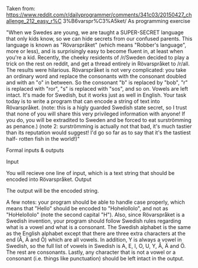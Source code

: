 Taken from: https://www.reddit.com/r/dailyprogrammer/comments/341c03/20150427_challenge_212_easy_r%C 3%B6varspr%C3%A5ket/
As programming  exercise

"When we Swedes are young, we are taught a SUPER-SECRET language that only kids
know, so we can hide secrets from our confused parents.  This language is known
as "Rövarspråket" (which means "Robber's language", more or less), and is
surprisingly easy to become fluent in,  at least when you're a kid. Recently,
the cheeky residents of /r/Sweden decided to play a trick on the rest on reddit,
and get a thread  entirely in Rövarspråket to /r/all. The results were
hilarious. Rövarspråket is not very complicated: you take an ordinary word and
replace the consonants with the consonant doubled and with an "o" in between. So
the consonant "b" is replaced by "bob", "r" is replaced  with "ror", "s" is
replaced with "sos", and so on. Vowels are left intact. It's made for Swedish,
but it works just as well in English.  Your task today is to write a program
that can encode a string of text into Rövarspråket. (note: this is a higly
guarded Swedish state  secret, so I trust that none of you will share this very
privileged information with anyone! If you do, you will be extradited to Sweden
and be forced to eat surströmming as penance.) (note 2: surströmming is actually
not that bad, it's much tastier than its reputation  would suggest! I'd go so
far as to say that it's the tastiest half- rotten fish in the world!)"

Formal inputs & outputs

Input

You will recieve one line of input, which is a text string that should be
encoded into Rövarspråket. Output

The output will be the encoded string.

A few notes: your program should be able to handle case properly, which means
that "Hello" should be encoded to "Hohelollolo", and not as  "HoHelollolo" (note
the second capital "H"). Also, since Rövarspråket is a Swedish invention, your
program should follow Swedish rules  regarding what is a vowel and what is a
consonant. The Swedish alphabet is the same as the English alphabet except that
there are three  extra characters at the end (Å, Ä and Ö) which are all vowels.
In addition, Y is always a vowel in Swedish, so the full list of vowels in
Swedish is A, E, I, O, U, Y, Å, Ä and Ö. The rest are consonants. Lastly, any
character that is not a vowel or a consonant (i.e. things  like punctuation)
should be left intact in the output.
